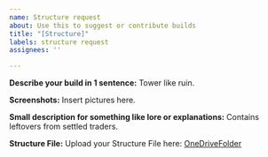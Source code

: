```yaml
---
name: Structure request
about: Use this to suggest or contribute builds
title: "[Structure]"
labels: structure request
assignees: ''

---
```


**Describe your build in 1 sentence:**
Tower like ruin.

**Screenshots:**
Insert pictures here.

**Small description for something like lore or explanations:**
Contains leftovers from settled traders.

**Structure File:**
Upload your Structure File here: [OneDriveFolder](https://1drv.ms/u/s!AvmodXdmrW-QhuU_PUTj-4QiswS5bQ?e=ENXhLS)
